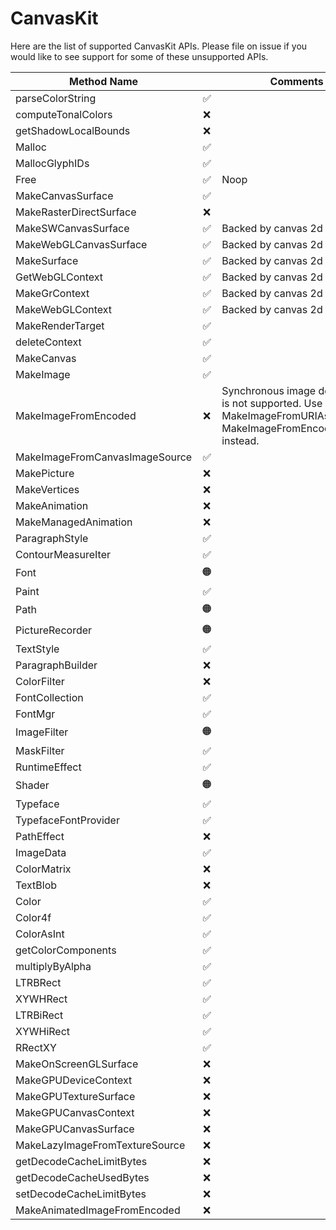 # CanvasKit

Here are the list of supported CanvasKit APIs.
Please file on issue if you would like to see support for some of these unsupported APIs.

| Method Name                          |       | Comments |
|--------------------------------------|:-----:|----------|
| parseColorString                     |   ✅   |          |
| computeTonalColors                   |   ❌  |          |
| getShadowLocalBounds                 |   ❌   |          |
| Malloc                               |   ✅   |          |
| MallocGlyphIDs                       |   ✅   |          |
| Free                                 |   ✅   | Noop     |
| MakeCanvasSurface                    |   ✅   |          |
| MakeRasterDirectSurface              |   ❌   |          |
| MakeSWCanvasSurface                  |   ✅   | Backed by canvas 2d         |
| MakeWebGLCanvasSurface               |   ✅   | Backed by canvas 2d         |
| MakeSurface                          |   ✅   | Backed by canvas 2d         |
| GetWebGLContext                      |   ✅   | Backed by canvas 2d         |
| MakeGrContext                        |   ✅   | Backed by canvas 2d          |
| MakeWebGLContext                     |   ✅   | Backed by canvas 2d         |
| MakeRenderTarget                     |   ✅   |          |
| deleteContext                        |   ✅   |          |
| MakeCanvas                           |   ✅   |          |
| MakeImage                            |   ✅   |          |
| MakeImageFromEncoded                 |   ❌   | Synchronous image decoding is not supported. Use MakeImageFromURIAsync and MakeImageFromEncodedAsync instead.     |
| MakeImageFromCanvasImageSource       |   ✅   |          |
| MakePicture                          |   ❌   |          |
| MakeVertices                         |   ❌   |          |
| MakeAnimation                        |   ❌   |          |
| MakeManagedAnimation                 |   ❌   |          |
| ParagraphStyle                       |   ✅   |          |
| ContourMeasureIter                   |   ✅   |          |
| Font                                 |   🟠   |          |
| Paint                                |   ✅   |          |
| Path                                 |   🟠   |          |
| PictureRecorder                      |   🟠   |          |
| TextStyle                            |   ✅   |          |
| ParagraphBuilder                     |   ❌   |          |
| ColorFilter                          |   ❌   |          |
| FontCollection                       |   ✅   |          |
| FontMgr                              |   ✅   |          |
| ImageFilter                          |   🟠   |          |
| MaskFilter                           |   ✅   |          |
| RuntimeEffect                        |   ✅   |          |
| Shader                               |   🟠   |          |
| Typeface                             |   ✅   |          |
| TypefaceFontProvider                 |   ✅   |          |
| PathEffect                           |   ❌   |          |
| ImageData                            |   ✅   |          |
| ColorMatrix                          |   ❌   |          |
| TextBlob                             |   ❌   |          |
| Color                                |   ✅   |          |
| Color4f                              |   ✅   |          |
| ColorAsInt                           |   ✅   |          |
| getColorComponents                   |   ✅   |          |
| multiplyByAlpha                      |   ✅   |          |
| LTRBRect                             |   ✅   |          |
| XYWHRect                             |   ✅   |          |
| LTRBiRect                            |   ✅   |          |
| XYWHiRect                            |   ✅   |          |
| RRectXY                              |   ✅   |          |
| MakeOnScreenGLSurface                |   ❌   |          |
| MakeGPUDeviceContext                 |   ❌   |          |
| MakeGPUTextureSurface                |   ❌   |          |
| MakeGPUCanvasContext                 |   ❌   |          |
| MakeGPUCanvasSurface                 |   ❌   |          |
| MakeLazyImageFromTextureSource       |   ❌   |          |
| getDecodeCacheLimitBytes             |   ❌   |          |
| getDecodeCacheUsedBytes              |   ❌   |          |
| setDecodeCacheLimitBytes             |   ❌   |          |
| MakeAnimatedImageFromEncoded         |   ❌   |          |
